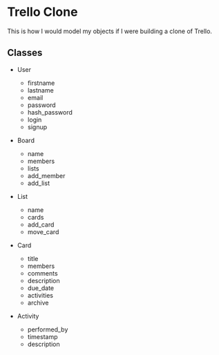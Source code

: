 # Trello Clone

This is how I would model my objects if I were building a clone of Trello.

## Classes

* User
    - firstname
    - lastname
    - email
    - password
    + hash_password
    + login
    + signup

* Board
    - name
    - members
    - lists
    + add_member
    + add_list

* List
    - name
    - cards
    + add_card
    + move_card

* Card
    - title
    - members
    - comments
    - description
    - due_date
    - activities
    + archive

* Activity
    - performed_by
    - timestamp
    - description